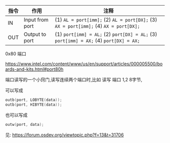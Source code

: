 

| 指令 | 作用            | 注释                                                         |
| ---- | --------------- | ------------------------------------------------------------ |
| IN   | Input from port | (1) `AL = port[imm];` (2) `AL = port[DX];` (3) `AX = port[imm];` (4) `AX = port[DX];` |
| OUT  | Output to port  | (1) `port[imm] = AL;` (2) `port[DX] = AL;` (3) `port[imm] = AX;` (4) `port[DX] = AX;` |


0x80 端口

https://www.intel.com/content/www/us/en/support/articles/000005500/boards-and-kits.html#port80h



端口读写的一个小窍门,读写连续两个端口时,比如 读写 端口 1,2 8字节, 

可以写成

```c
outb(port, LOBYTE(data));
outb(port, HIBYTE(data));
```



也可以写成

```c
outw(port, data);
```



见: https://forum.osdev.org/viewtopic.php?f=13&t=31706
